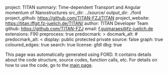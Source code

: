 project: TITAN
summary: Time-dependent Transport and Angular momentum of Nanostructures
src_dir: ../source/
output_dir: ./ford
project_github: https://github.com/TITAN-FZJ/TITAN
project_website: https://titan.iffgit.fz-juelich.de/TITAN/
author: TITAN Developer Team
github: https://github.com/TITAN-FZJ
email: f.guimaraes@fz-juelich.de
extensions: F90
preprocess: true
predocmark: >
docmark_alt: #
predocmark_alt: <
display: public
         protected
         private
source: false
graph: true
coloured_edges: true
search: true
license: gfdl
dbg: true


This page was automatically generated using FORD.
It contains details about the code structure, source codes, function calls, etc.
For details on how to use the code, go to the [main page](https://titan.iffgit.fz-juelich.de/TITAN/).


